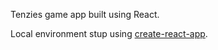 Tenzies game app built using React.

Local environment stup using [create-react-app](https://github.com/facebook/create-react-app).
